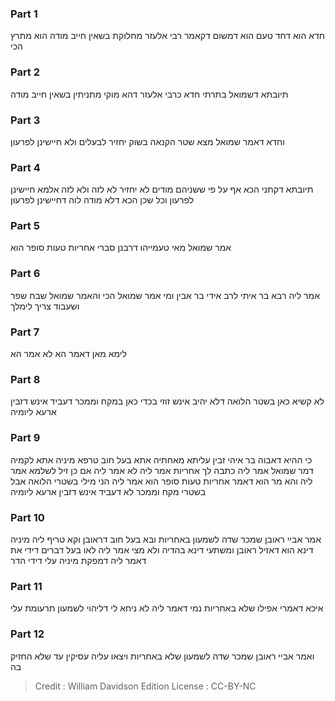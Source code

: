 
### Part 1
חדא הוא דחד טעם הוא דמשום דקאמר רבי אלעזר מחלוקת בשאין חייב מודה הוא מתרץ הכי

### Part 2
תיובתא דשמואל בתרתי חדא כרבי אלעזר דהא מוקי מתניתין בשאין חייב מודה

### Part 3
וחדא דאמר שמואל מצא שטר הקנאה בשוק יחזיר לבעלים ולא חיישינן לפרעון

### Part 4
תיובתא דקתני הכא אף על פי ששניהם מודים לא יחזיר לא לזה ולא לזה אלמא חיישינן לפרעון וכל שכן הכא דלא מודה לוה דחיישינן לפרעון

### Part 5
אמר שמואל מאי טעמייהו דרבנן סברי אחריות טעות סופר הוא

### Part 6
אמר ליה רבא בר איתי לרב אידי בר אבין ומי אמר שמואל הכי והאמר שמואל שבח שפר ושעבוד צריך לימלך

### Part 7
לימא מאן דאמר הא לא אמר הא

### Part 8
לא קשיא כאן בשטר הלואה דלא יהיב אינש זוזי בכדי כאן במקח וממכר דעביד אינש דזבין ארעא ליומיה

### Part 9
כי ההיא דאבוה בר איהי זבין עליתא מאחתיה אתא בעל חוב טרפא מיניה אתא לקמיה דמר שמואל אמר ליה כתבה לך אחריות אמר ליה לא אמר ליה אם כן זיל לשלמא אמר ליה והא מר הוא דאמר אחריות טעות סופר הוא אמר ליה הני מילי בשטרי הלואה אבל בשטרי מקח וממכר לא דעביד אינש דזבין ארעא ליומיה

### Part 10
אמר אביי ראובן שמכר שדה לשמעון באחריות ובא בעל חוב דראובן וקא טריף ליה מיניה דינא הוא דאזיל ראובן ומשתעי דינא בהדיה ולא מצי אמר ליה לאו בעל דברים דידי את דאמר ליה דמפקת מיניה עלי דידי הדר

### Part 11
איכא דאמרי אפילו שלא באחריות נמי דאמר ליה לא ניחא לי דליהוי לשמעון תרעומת עלי

### Part 12
ואמר אביי ראובן שמכר שדה לשמעון שלא באחריות ויצאו עליה עסיקין עד שלא החזיק בה

>Credit : William Davidson Edition
>License : CC-BY-NC